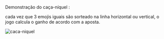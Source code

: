 Demonstração do caça-níquel : 


cada vez que 3 emojis iguais são sorteado na linha horizontal ou vertical, o jogo calcula o ganho de acordo com a aposta. 

![caca-niquel](https://github.com/santosUlisses/caca-niquel/assets/126725298/1090df34-a979-4c5e-b4ef-fdb445583471)
